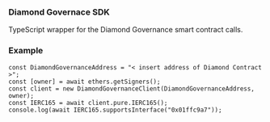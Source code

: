 ### Diamond Governace SDK
TypeScript wrapper for the Diamond Governance smart contract calls.

### Example
```
const DiamondGovernanceAddress = "< insert address of Diamond Contract >";
const [owner] = await ethers.getSigners();
const client = new DiamondGovernanceClient(DiamondGovernanceAddress, owner);
const IERC165 = await client.pure.IERC165();
console.log(await IERC165.supportsInterface("0x01ffc9a7"));
```